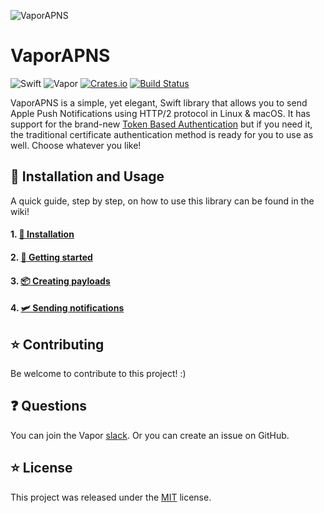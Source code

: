![VaporAPNS](https://cloud.githubusercontent.com/assets/4346200/19014987/344c5014-87fb-11e6-8727-3a687117c17e.png)

# VaporAPNS

![Swift](http://img.shields.io/badge/swift-3.1-brightgreen.svg)
![Vapor](https://img.shields.io/badge/Vapor-3.0-green.svg)
[![Crates.io](https://img.shields.io/crates/l/rustc-serialize.svg?maxAge=2592000)]()
[![Build Status](https://travis-ci.org/matthijs2704/vapor-apns.svg?branch=master)](https://travis-ci.org/matthijs2704/vapor-apns)

VaporAPNS is a simple, yet elegant, Swift library that allows you to send Apple Push Notifications using HTTP/2 protocol in Linux & macOS. It has support for the brand-new [Token Based Authentication](https://developer.apple.com/videos/play/wwdc2016/724/) but if you need it, the traditional certificate authentication method is ready for you to use as well. Choose whatever you like!

## 🚀 Installation and Usage

A quick guide, step by step, on how to use this library can be found in the wiki!
#### 1. [🔧 Installation](https://github.com/matthijs2704/vapor-apns/wiki/🔧-Installation)
#### 2. [🚀 Getting started](https://github.com/matthijs2704/vapor-apns/wiki/🚀-Getting-started)
#### 3. [📦 Creating payloads](https://github.com/matthijs2704/vapor-apns/wiki/📦-Creating-payloads)
#### 4. [🛩 Sending notifications](https://github.com/matthijs2704/vapor-apns/wiki/🛩-Sending-notifications)

## ⭐ Contributing

Be welcome to contribute to this project! :)

## ❓ Questions

You can join the Vapor [slack](http://vapor.team). Or you can create an issue on GitHub.

## ⭐ License

This project was released under the [MIT](LICENSE.md) license.
